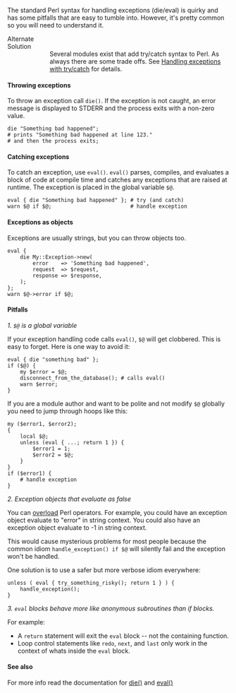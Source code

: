 
The standard Perl syntax for handling exceptions (die/eval) is quirky and has
some pitfalls that are easy to tumble into.  However, it's pretty common so 
you will need to understand it.

<div class="tip">
    <div class="tip-title">Alternate<br>Solution</div>
    <div class="tip-content" style="margin-left:6rem">
        Several modules exist that add try/catch syntax to Perl. 
        As always there are some trade offs.  See <a
href="/essentials/try-catch/"> Handling
exceptions with try/catch</a> for details.
    </div>
</div>

#### Throwing exceptions

To throw an exception call `die()`.  If the exception is not caught, an error
message is displayed to STDERR and the process exits with a non-zero value.

    die "Something bad happened";
    # prints "Something bad happened at line 123." 
    # and then the process exits;

#### Catching exceptions

To catch an exception, use `eval()`.  `eval()` parses, compiles, and evaluates
a block of code at compile time and catches any exceptions that are raised at
runtime.  The exception is placed in the global variable `$@`.  

    eval { die "Something bad happened" }; # try (and catch)
    warn $@ if $@;                         # handle exception

#### Exceptions as objects

Exceptions are usually strings, but you can throw objects too.

    eval {
        die My::Exception->new(
            error    => 'Something bad happened',
            request  => $request,
            response => $response,
        );
    };
    warn $@->error if $@;

#### Pitfalls

*1. `$@` is a global variable*

If your exception handling code calls `eval()`, `$@` will get clobbered.  This
is easy to forget.  Here is one way to avoid it:

    eval { die "something bad" };
    if ($@) {
        my $error = $@;
        disconnect_from_the_database(); # calls eval()
        warn $error;
    }

If you are a module author and want to be polite and not modify `$@` globally
you need to jump through hoops like this:
    
    my ($error1, $error2);
    {
        local $@;
        unless (eval { ...; return 1 }) {
            $error1 = 1;
            $error2 = $@;
        }
    }
    if ($error1) {
        # handle exception
    }

*2. Exception objects that evaluate as false*

You can [overload](https://metacpan.org/pod/overload) Perl operators.  For
example, you could have an exception object evaluate to "error" in string
context.  You could also have an exception object evaluate to -1 in string
context.

This would cause mysterious problems for most people because the common
idiom `handle_exception() if $@` will silently fail and the exception won't be
handled.  

One solution is to use a safer but more verbose idiom everywhere:

    unless ( eval { try_something_risky(); return 1 } ) {
        handle_exception();
    }

*3. `eval` blocks behave more like anonymous subroutines than if blocks.*

For example:

- A `return` statement will exit the `eval` block -- not the containing function.
- Loop control statements like `redo`, `next`, and `last` only work in the context of whats inside the `eval` block.


#### See also
For more info read the documentation for 
[die()](http://perldoc.perl.org/functions/die.html) and
[eval()](http://perldoc.perl.org/functions/eval.html)
    

